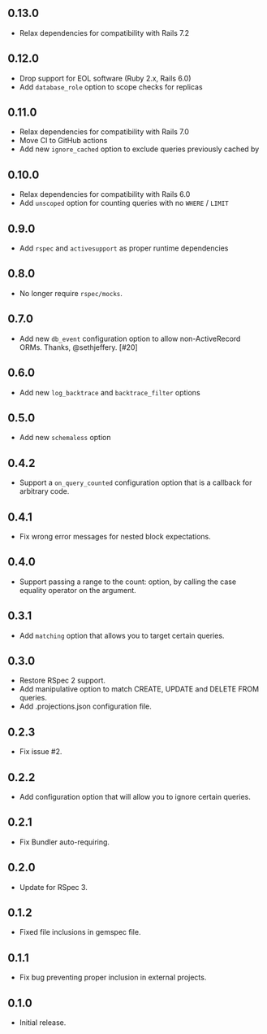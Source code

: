 ## 0.13.0

- Relax dependencies for compatibility with Rails 7.2

## 0.12.0

- Drop support for EOL software (Ruby 2.x, Rails 6.0)
- Add `database_role` option to scope checks for replicas

## 0.11.0

- Relax dependencies for compatibility with Rails 7.0
- Move CI to GitHub actions
- Add new `ignore_cached` option to exclude queries previously cached by

## 0.10.0

- Relax dependencies for compatibility with Rails 6.0
- Add `unscoped` option for counting queries with no `WHERE` / `LIMIT`

## 0.9.0

- Add `rspec` and `activesupport` as proper runtime dependencies

## 0.8.0

- No longer require `rspec/mocks`.

## 0.7.0

- Add new `db_event` configuration option to allow non-ActiveRecord ORMs.
  Thanks, @sethjeffery. [#20]

## 0.6.0

- Add new `log_backtrace` and `backtrace_filter` options

## 0.5.0

- Add new `schemaless` option

## 0.4.2

- Support a `on_query_counted` configuration option that is a callback for
  arbitrary code.

## 0.4.1

- Fix wrong error messages for nested block expectations.

## 0.4.0

- Support passing a range to the count: option, by calling the case
  equality operator on the argument.

## 0.3.1

- Add `matching` option that allows you to target certain queries.

## 0.3.0

- Restore RSpec 2 support.
- Add manipulative option to match CREATE, UPDATE and DELETE FROM queries.
- Add .projections.json configuration file.

## 0.2.3

- Fix issue #2.

## 0.2.2

- Add configuration option that will allow you to ignore certain queries.

## 0.2.1

- Fix Bundler auto-requiring.

## 0.2.0

- Update for RSpec 3.

## 0.1.2

- Fixed file inclusions in gemspec file.

## 0.1.1

- Fix bug preventing proper inclusion in external projects.

## 0.1.0

- Initial release.

